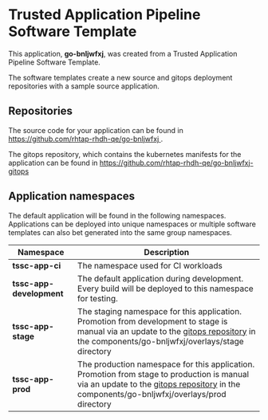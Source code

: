 # Trusted Application Pipeline Software Template

This application, **go-bnljwfxj**, was created from a Trusted Application Pipeline Software Template.

The software templates create a new source and gitops deployment repositories with a sample source application. 

## Repositories

The source code for your application can be found in [https://github.com/rhtap-rhdh-qe/go-bnljwfxj ](https://github.com/rhtap-rhdh-qe/go-bnljwfxj ).
 
The gitops repository, which contains the kubernetes manifests for the application can be found in 
[https://github.com/rhtap-rhdh-qe/go-bnljwfxj-gitops ](https://github.com/rhtap-rhdh-qe/go-bnljwfxj-gitops ) 

## Application namespaces 

The default application will be found in the following namespaces. Applications can be deployed into unique namespaces or multiple software templates can also bet generated into the same group namespaces.  

|  Namespace   |  Description   |  
| -------- | -------- |
| **tssc-app-ci** | The namespace used for CI workloads |
| **tssc-app-development** | The default application during development. Every build will be deployed to this namespace for testing. |
| **tssc-app-stage** | The staging namespace for this application. Promotion from development to stage is manual via an update to the [gitops repository](https://github.com/rhtap-rhdh-qe/go-bnljwfxj-gitops ) in the components/go-bnljwfxj/overlays/stage directory |
| **tssc-app-prod** | The production namespace for this application. Promotion from stage to production is manual via an update to the [gitops repository](https://github.com/rhtap-rhdh-qe/go-bnljwfxj-gitops ) in the components/go-bnljwfxj/overlays/prod directory |